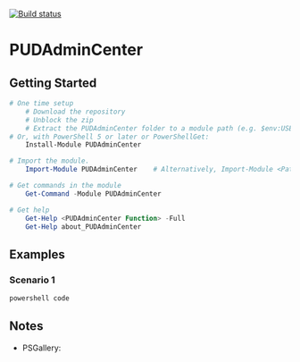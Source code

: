 [![Build status](https://ci.appveyor.com/api/projects/status/github/pldmgg/=master&svg=true)](https://ci.appveyor.com/project/pldmgg/sudo/branch/master)


# PUDAdminCenter
<Synopsis>

## Getting Started

```powershell
# One time setup
    # Download the repository
    # Unblock the zip
    # Extract the PUDAdminCenter folder to a module path (e.g. $env:USERPROFILE\Documents\WindowsPowerShell\Modules\)
# Or, with PowerShell 5 or later or PowerShellGet:
    Install-Module PUDAdminCenter

# Import the module.
    Import-Module PUDAdminCenter    # Alternatively, Import-Module <PathToModuleFolder>

# Get commands in the module
    Get-Command -Module PUDAdminCenter

# Get help
    Get-Help <PUDAdminCenter Function> -Full
    Get-Help about_PUDAdminCenter
```

## Examples

### Scenario 1

```powershell
powershell code
```

## Notes

* PSGallery: 
